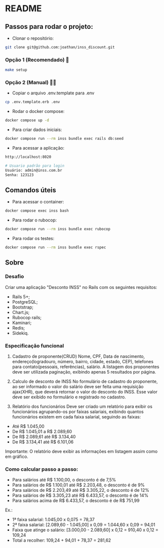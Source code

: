 # README

## Passos para rodar o projeto:

- Clonar o repositório:
```bash
git clone git@github.com:joathan/inss_discount.git
```


### Opção 1 (Recomendado) 🎉
```bash
make setup
```

### Opção 2 (Manual) 🤷‍♂ ️
  
- Copiar o arquivo .env.template para .env
```bash
cp .env.template.erb .env
```

- Rodar o docker compose:
```bash
docker compose up -d
```

- Para criar dados iniciais:
```bash
docker compose run --rm inss bundle exec rails db:seed
```

- Para acessar a aplicação:
```bash
http://localhost:8020

# Usuario padrão para login
Usuário: admin@inss.com.br
Senha: 123123
```

## Comandos úteis

- Para acessar o container:
```bash
docker compose exec inss bash
```

- Para rodar o rubocop:
```bash
docker compose run --rm inss bundle exec rubocop
```

- Para rodar os testes:
```bash
docker compose run --rm inss bundle exec rspec
```


## Sobre

### Desafio
Criar uma aplicação "Desconto INSS" no Rails com os seguintes requisitos:

- Rails 5+;
- PostgreSQL;
- Bootstrap;
- Chart.js;
- Rubocop rails;
- Kaminari;
- Redis;
- Sidekiq.

### Especificação funcional
1. Cadastro de proponente(CRUD)
Nome,  CPF,  Data de nascimento, endereço(logradouro, número, bairro, cidade, estado, CEP), telefones para contato(pessoais, referências), salário.
A listagem dos proponentes deve ser utilizada paginação, exibindo apenas 5 resultados por página.

2. Calculo de desconto de INSS
No formulário de cadastro do proponente, ao ser informado o valor do salário deve ser feita uma requisição ajax(XHR), que deverá retornar o valor do desconto do INSS. Esse valor deve ser exibido no formulário e registrado no cadastro.

3. Relatório dos funcionários
Deve ser criado um relatório para exibir os funcionários agrupando-os por faixas salariais, exibindo quantos funcionários existem em cada faixa salarial, seguindo as faixas:

- Até R$ 1.045,00
- De R$ 1.045,01 a R$ 2.089,60
- De R$ 2.089,61 até R$ 3.134,40
- De R$ 3.134,41 até R$ 6.101,06

Importante: O relatório deve exibir as informações em listagem assim como em gráfico.

### Como calcular passo a passo:

- Para salários até R$ 1.100,00, o desconto é de 7,5%
- Para salários de R$ 1.100,01 até R$ 2.203,48, o desconto é de 9%
- Para salários de R$ 2.203,49 até R$ 3.305,22, o desconto é de 12%
- Para salários de R$ 3.305,23 até R$ 6.433,57, o desconto é de 14%
- Para salários acima de R$ 6.433,57, o desconto é de R$ 751,99

Ex.:

- 1ª faixa salarial: 1.045,00 x 0,075 = 78,37
- 2ª faixa salarial: [2.089,60 - 1.045,00] x 0,09 = 1.044,60 x 0,09 = 94,01
- Faixa que atinge o salário: [3.000,00 - 2.089,60] x 0,12 = 910,40 x 0,12 = 109,24
- Total a recolher: 109,24 + 94,01 + 78,37 = 281,62
